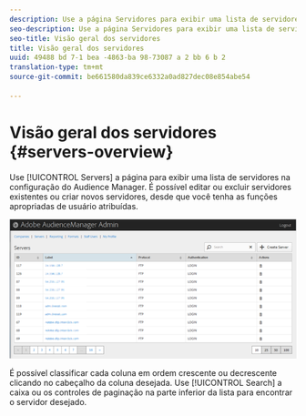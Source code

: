 ```yaml
---
description: Use a página Servidores para exibir uma lista de servidores na configuração do Audience Manager. É possível editar ou excluir servidores existentes ou criar novos servidores, desde que você tenha as funções apropriadas de usuário atribuídas.
seo-description: Use a página Servidores para exibir uma lista de servidores na configuração do Audience Manager. É possível editar ou excluir servidores existentes ou criar novos servidores, desde que você tenha as funções apropriadas de usuário atribuídas.
seo-title: Visão geral dos servidores
title: Visão geral dos servidores
uuid: 49488 bd 7-1 bea -4863-ba 98-73087 a 2 bb 6 b 2
translation-type: tm+mt
source-git-commit: be661580da839ce6332a0ad827dec08e854abe54

---
```



# Visão geral dos servidores {#servers-overview}

Use [!UICONTROL Servers] a página para exibir uma lista de servidores na configuração do Audience Manager. É possível editar ou excluir servidores existentes ou criar novos servidores, desde que você tenha as funções apropriadas de usuário atribuídas.

<!-- c_servers.xml -->

![](assets/servers.png)

É possível classificar cada coluna em ordem crescente ou decrescente clicando no cabeçalho da coluna desejada. Use [!UICONTROL Search] a caixa ou os controles de paginação na parte inferior da lista para encontrar o servidor desejado.